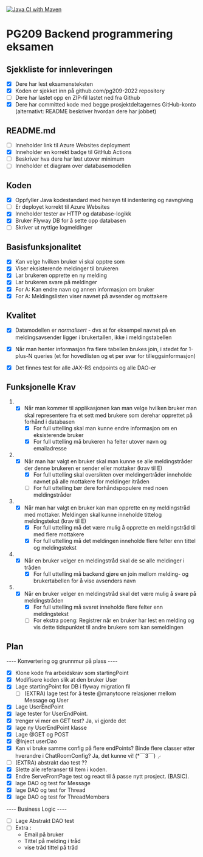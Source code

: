 [![Java CI with Maven](https://github.com/kristiania-pgr209-2022/pg209exam-Fargekritt/actions/workflows/maven.yml/badge.svg)](https://github.com/kristiania-pgr209-2022/pg209exam-Fargekritt/actions/workflows/maven.yml)
# PG209 Backend programmering eksamen


## Sjekkliste for innleveringen

* [x] Dere har lest eksamensteksten
* [x] Koden er sjekket inn på github.com/pg209-2022 repository
* [ ] Dere har lastet opp en ZIP-fil lastet ned fra Github
* [x] Dere har committed kode med begge prosjektdeltagernes GitHub-konto (alternativt: README beskriver hvordan dere har jobbet)

## README.md

* [ ] Inneholder link til Azure Websites deployment
* [x] Inneholder en korrekt badge til GitHub Actions
* [ ] Beskriver hva dere har løst utover minimum
* [ ] Inneholder et diagram over databasemodellen

## Koden

* [x] Oppfyller Java kodestandard med hensyn til indentering og navngiving
* [ ] Er deployet korrekt til Azure Websites
* [x] Inneholder tester av HTTP og database-logikk
* [x] Bruker Flyway DB for å sette opp databasen
* [ ] Skriver ut nyttige logmeldinger

## Basisfunksjonalitet

* [x] Kan velge hvilken bruker vi skal opptre som
* [x] Viser eksisterende meldinger til brukeren
* [x] Lar brukeren opprette en ny melding
* [x] Lar brukeren svare på meldinger
* [x] For A: Kan endre navn og annen informasjon om bruker
* [x] For A: Meldingslisten viser navnet på avsender og mottakere

## Kvalitet

* [x] Datamodellen er *normalisert* - dvs at for eksempel navnet på en meldingsavsender ligger i brukertallen, ikke i meldingstabellen
* [x] Når man henter informasjon fra flere tabellen brukes join, i stedet for 1-plus-N queries (et for hovedlisten og et per svar for tilleggsinformasjon)
* [x] Det finnes test for alle JAX-RS endpoints og alle DAO-er


## Funksjonelle Krav
1.
   * [x] Når man kommer til applikasjonen kan man velge hvilken bruker man skal representere fra et sett med brukere som derehar opprettet på forhånd i databasen
      * [x] For full uttelling skal man kunne endre informasjon om en eksisterende bruker
      * [x] For full uttelling må brukeren ha felter utover navn og emailadresse
2.
   * [x] Når man har valgt en bruker skal man kunne se alle meldingstråder der denne brukeren er sender eller mottaker (krav til E)
     * [x] For full uttelling skal oversikten over meldingertråder inneholde navnet på alle mottakere for meldinger itråden
     * [ ] For full uttelling bør dere forhåndspopulere med noen meldingstråder
3.
   * [x] Når man har valgt en bruker kan man opprette en ny meldingstråd med mottaker. Meldingen skal kunne inneholde tittelog meldingstekst (krav til E)
     * [x] For full uttelling må det være mulig å opprette en meldingstråd til med flere mottakere
     * [x] For full uttelling må det meldingen inneholde flere felter enn tittel og meldingstekst
4.
   * [x] Når en bruker velger en meldingstråd skal de se alle meldinger i tråden
     * [x] For full uttelling må backend gjøre en join mellom melding- og brukertabellen for å vise avsenders navn
5.
   * [x] Når en bruker velger en meldingstråd skal det være mulig å svare på meldingstråden
     * [x] For full uttelling må svaret inneholde flere felter enn meldingstekst
     * [ ] For ekstra poeng: Registrer når en bruker har lest en melding og vis dette tidspunktet til andre brukere som kan semeldingen

## Plan
---- Konvertering og grunnmur på plass ----
* [x] Klone kode fra arbeidskrav som startingPoint
* [x] Modifisere koden slik at den bruker User
* [x] Lage startingPoint for DB i flyway migration fil
  * [ ] (EXTRA) lage test for å teste @manytoone relasjoner mellom Message og User
* [x] Lage UserEndPoint 
 * [x] lage tester for UserEndPoint.
  * [x] trenger vi mer en GET test? Ja, vi gjorde det 
 * [x] lage ny UserEndPoint klasse 
 * [x] Lage @GET og POST
 * [x] @Inject userDao 
  * [x] Kan vi bruke samme config på flere endPoints? Binde flere classer etter hverandre i ChatRoomConfig? Ja, det kunne vi! (*￣3￣)╭
* [ ] (EXTRA) abstrakt dao test ??
* [x] Slette alle referanser til Item i koden.
* [x] Endre ServeFrontPage test og react til å passe nytt prosject. (BASIC).
* [x] lage DAO og test for Message
* [x] lage DAO og test for Thread 
* [x] lage DAO og test for ThreadMembers

---- Business Logic ----

* [ ] Lage Abstrakt DAO test
* [ ] Extra :
  * Email på bruker
  * Tittel på melding i tråd 
  * vise tråd tittel på tråd